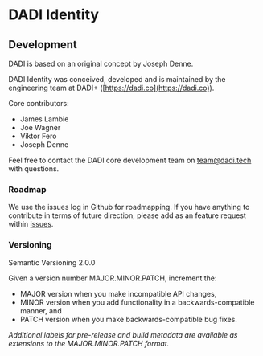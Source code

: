 # DADI Identity

## Development

DADI is based on an original concept by Joseph Denne.

DADI Identity was conceived, developed and is maintained by the engineering team at DADI+ ([https://dadi.co](https://dadi.co)).

Core contributors:

* James Lambie
* Joe Wagner
* Viktor Fero
* Joseph Denne

Feel free to contact the DADI core development team on team@dadi.tech with questions.

### Roadmap

We use the issues log in Github for roadmapping. If you have anything to contribute in terms of future direction, please add as an feature request within [issues](https://github.com/dadi/api/issues).

### Versioning

Semantic Versioning 2.0.0

Given a version number MAJOR.MINOR.PATCH, increment the:

* MAJOR version when you make incompatible API changes,
* MINOR version when you add functionality in a backwards-compatible manner, and
* PATCH version when you make backwards-compatible bug fixes.

_Additional labels for pre-release and build metadata are available as extensions to the MAJOR.MINOR.PATCH format._
